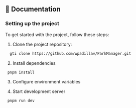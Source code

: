 ## 📘 Documentation

### Setting up the project

To get started with the project, follow these steps:

1. Clone the project repository:

```bash
  gti clone https://github.com/wpadillav/ParkManager.git
```

2. Install dependencies

```bash
 pnpm install
```

3. Configure environment variables

4. Start development server

```bash
 pnpm run dev
```
